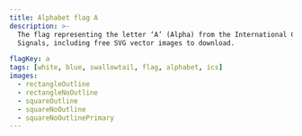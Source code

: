 ```yaml
---
title: Alphabet flag A
description: >-
  The flag representing the letter ‘A’ (Alpha) from the International Code of
  Signals, including free SVG vector images to download.

flagKey: a
tags: [white, blue, swallowtail, flag, alphabet, ics]
images:
  - rectangleOutline
  - rectangleNoOutline
  - squareOutline
  - squareNoOutline
  - squareNoOutlinePrimary
---
```

